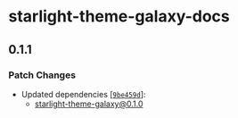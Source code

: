 # starlight-theme-galaxy-docs

## 0.1.1

### Patch Changes

- Updated dependencies [[`9be459d`](https://github.com/frostybee/starlight-theme-galaxy/commit/9be459d58e42e7a444fffada34947ac69768dc03)]:
  - starlight-theme-galaxy@0.1.0
